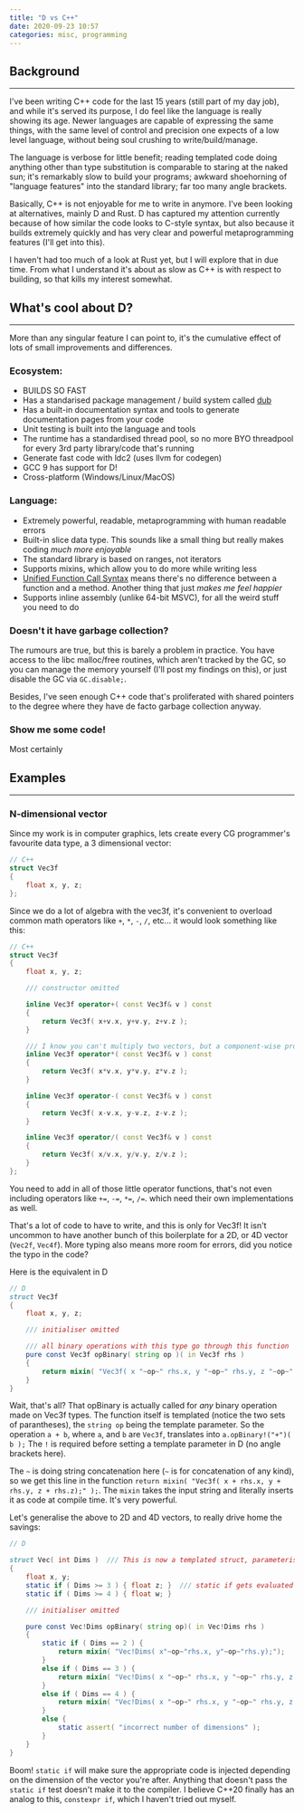 ```yaml
---
title: "D vs C++"
date: 2020-09-23 10:57
categories: misc, programming
---
```


## Background
---
I've been writing C++ code for the last 15 years (still part of my day job), and while it's served its purpose, I do feel like the language is really showing its age. Newer languages are capable of expressing the same things, with the same level of control and precision one expects of a low level language, without being soul crushing to write/build/manage.

The language is verbose for little benefit; reading templated code doing anything other than type substitution is comparable to staring at the naked sun; it's remarkably slow to build your programs; awkward shoehorning of "language features" into the standard library; far too many angle brackets.

Basically, C++ is not enjoyable for me to write in anymore. I've been looking at alternatives, mainly D and Rust. D has captured my attention currently because of how similar the code looks to C-style syntax, but also because it builds extremely quickly and has very clear and powerful metaprogramming features (I'll get into this).

I haven't had too much of a look at Rust yet, but I will explore that in due time. From what I understand it's about as slow as C++ is with respect to building, so that kills my interest somewhat.

## What's cool about D?
---
More than any singular feature I can point to, it's the cumulative effect of lots of small improvements and differences.

### Ecosystem:
- BUILDS SO FAST
- Has a standarised package management / build system called [dub](https://github.com/dlang/dub)
- Has a built-in documentation syntax and tools to generate documentation pages from your code
- Unit testing is built into the language and tools
- The runtime has a standardised thread pool, so no more BYO threadpool for every 3rd party library/code that's running
- Generate fast code with ldc2 (uses llvm for codegen)
- GCC 9 has support for D!
- Cross-platform (Windows/Linux/MacOS)

### Language:
- Extremely powerful, readable, metaprogramming with human readable errors
- Built-in slice data type. This sounds like a small thing but really makes coding *much more enjoyable*
- The standard library is based on ranges, not iterators
- Supports mixins, which allow you to do more while writing less
- [Unified Function Call Syntax](https://en.wikipedia.org/wiki/Uniform_Function_Call_Syntax) means there's no difference between a function and a method. Another thing that just *makes me feel happier*
- Supports inline assembly (unlike 64-bit MSVC), for all the weird stuff you need to do

### Doesn't it have garbage collection?
The rumours are true, but this is barely a problem in practice. You have access to the libc malloc/free routines, which aren't tracked by the GC, so you can manage the memory yourself (I'll post my findings on this), or just disable the GC via `GC.disable;`.

Besides, I've seen enough C++ code that's proliferated with shared pointers to the degree where they have de facto garbage collection anyway.

### Show me some code!
Most certainly

## Examples
---

### N-dimensional vector
Since my work is in computer graphics, lets create every CG programmer's favourite data type, a 3 dimensional vector:
```c++
// C++
struct Vec3f
{
    float x, y, z;
};
```

Since we do a lot of algebra with the vec3f, it's convenient to overload common math operators like `+`, `*`, `-`, `/`, etc... it would look something like this:
```c++
// C++
struct Vec3f
{
    float x, y, z;

    /// constructor omitted

    inline Vec3f operator+( const Vec3f& v ) const
    {
        return Vec3f( x+v.x, y+v.y, z+v.z );
    }

    /// I know you can't multiply two vectors, but a component-wise product is handy
    inline Vec3f operator*( const Vec3f& v ) const
    {
        return Vec3f( x*v.x, y*v.y, z*v.z );
    }

    inline Vec3f operator-( const Vec3f& v ) const
    {
        return Vec3f( x-v.x, y-v.z, z-v.z );
    }

    inline Vec3f operator/( const Vec3f& v ) const
    {
        return Vec3f( x/v.x, y/v.y, z/v.z );
    }
};
```

You need to add in all of those little operator functions, that's not even including operators like `+=`, `-=`, `*=`, `/=`. which need their own implementations as well.

That's a lot of code to have to write, and this is only for Vec3f! It isn't uncommon to have another bunch of this boilerplate for a 2D, or 4D vector (`Vec2f`, `Vec4f`). More typing also means more room for errors, did you notice the typo in the code?

Here is the equivalent in D
```d
// D
struct Vec3f
{
    float x, y, z;

    /// initialiser omitted

    /// all binary operations with this type go through this function
    pure const Vec3f opBinary( string op )( in Vec3f rhs )
    {
        return mixin( "Vec3f( x "~op~" rhs.x, y "~op~" rhs.y, z "~op~" rhs.z );" );
    }
}
```

Wait, that's all? That opBinary is actually called for *any* binary operation made on Vec3f types. The function itself is templated (notice the two sets of parantheses), the `string op` being the template parameter. So the operation `a + b`, where `a`, and `b` are `Vec3f`, translates into `a.opBinary!("+")( b );` The `!` is required before setting a template parameter in D (no angle brackets here).

The `~` is doing string concatenation here (`~` is for concatenation of any kind), so we get this line in the function `return mixin( "Vec3f( x + rhs.x, y + rhs.y, z + rhs.z);" );`. The `mixin` takes the input string and literally inserts it as code at compile time. It's very powerful.

Let's generalise the above to 2D and 4D vectors, to really drive home the savings:

```d
// D

struct Vec( int Dims )  /// This is now a templated struct, parameterised by an int `Dims`
{
    float x, y;
    static if ( Dims >= 3 ) { float z; }  /// static if gets evaluated at compile time
    static if ( Dims >= 4 ) { float w; } 

    /// initialiser omitted

    pure const Vec!Dims opBinary( string op)( in Vec!Dims rhs )
    {
        static if ( Dims == 2 ) {
            return mixin( "Vec!Dims( x"~op~"rhs.x, y"~op~"rhs.y);"); 
        }
        else if ( Dims == 3 ) {
            return mixin( "Vec!Dims( x "~op~" rhs.x, y "~op~" rhs.y, z "~op~" rhs.z );" );
        }
        else if ( Dims == 4 ) {
            return mixin( "Vec!Dims( x "~op~" rhs.x, y "~op~" rhs.y, z "~op~" rhs.z, w "~op~"rhs.w );" );
        }
        else {
            static assert( "incorrect number of dimensions" );
        }
    }
}
```

Boom! `static if` will make sure the appropriate code is injected depending on the dimension of the vector you're after. Anything that doesn't pass the `static if` test doesn't make it to the compiler. I believe C++20 finally has an analog to this, `constexpr if`, which I haven't tried out myself. 
